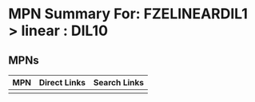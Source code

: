 



# MPN Summary For: FZELINEARDIL1 > linear : DIL10

## MPNs
  

|MPN|Direct Links|Search Links|
| :--- | :--- | :--- |
||||
